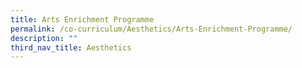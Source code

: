 ```yaml
---
title: Arts Enrichment Programme
permalink: /co-curriculum/Aesthetics/Arts-Enrichment-Programme/
description: ""
third_nav_title: Aesthetics
---
```

